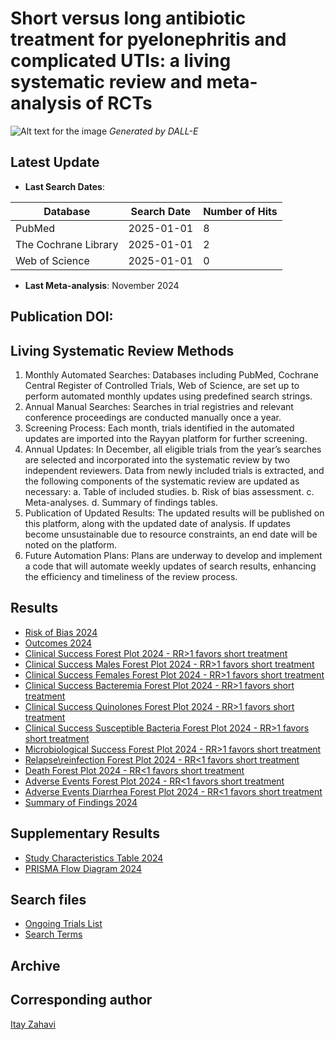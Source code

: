 # Short versus long antibiotic treatment for pyelonephritis and complicated UTIs: a living systematic review and meta-analysis of RCTs 

![Alt text for the image](https://github.com/ItayZahavi/living-SR-UTI-Tx-duration/blob/Data/PLfunny.jpg)
*Generated by DALL-E*


## Latest Update
- **Last Search Dates**:

| Database              | Search Date  | Number of Hits |
|-----------------------|--------------|----------------|
| PubMed               | 2025-01-01   | 8              |
| The Cochrane Library | 2025-01-01   | 2              |
| Web of Science       | 2025-01-01   | 0              |


- **Last Meta-analysis**: November 2024

## Publication DOI:

## Living Systematic Review Methods 
1. Monthly Automated Searches: Databases including PubMed, Cochrane Central Register of Controlled Trials, Web of Science, are set up to perform automated monthly updates using predefined search strings.
2. Annual Manual Searches: Searches in trial registries and relevant conference proceedings are conducted manually once a year.
3. Screening Process: Each month, trials identified in the automated updates are imported into the Rayyan platform for further screening.
4. Annual Updates: In December, all eligible trials from the year’s searches are selected and incorporated into the systematic review by two independent reviewers. Data from newly included trials is extracted, and the following components of the systematic review are updated as necessary:
a. Table of included studies.
b. Risk of bias assessment.
c. Meta-analyses.
d. Summary of findings tables.
5. Publication of Updated Results: The updated results will be published on this platform, along with the updated date of analysis. If updates become unsustainable due to resource constraints, an end date will be noted on the platform.
6. Future Automation Plans: Plans are underway to develop and implement a code that will automate weekly updates of search results, enhancing the efficiency and timeliness of the review process.


## Results 
- [Risk of Bias 2024](https://github.com/ItayZahavi/UTI.ShortEqualsLong/blob/results/Risk_of_bias24.png) 
- [Outcomes 2024](https://github.com/ItayZahavi/UTI.ShortEqualsLong/blob/results/Outcomes2024.md)
- [Clinical Success Forest Plot 2024 - RR>1 favors short treatment](https://github.com/ItayZahavi/UTI.ShortEqualsLong/blob/results/Cinical_success2024.png)
- [Clinical Success Males Forest Plot 2024 - RR>1 favors short treatment](https://github.com/ItayZahavi/UTI.ShortEqualsLong/blob/results/Clinical_success_males2024.png)
- [Clinical Success Females Forest Plot 2024 - RR>1 favors short treatment](https://github.com/ItayZahavi/UTI.ShortEqualsLong/blob/results/Females2024.png)
- [Clinical Success Bacteremia Forest Plot 2024 - RR>1 favors short treatment](https://github.com/ItayZahavi/UTI.ShortEqualsLong/blob/results/Bacteremia2024.png)
- [Clinical Success Quinolones Forest Plot 2024 - RR>1 favors short treatment](https://github.com/ItayZahavi/UTI.ShortEqualsLong/blob/results/Clinicalsuccessquinolones2024.png)
- [Clinical Success Susceptible Bacteria Forest Plot 2024 - RR>1 favors short treatment](https://github.com/ItayZahavi/UTI.ShortEqualsLong/blob/results/ClinicalsuccessSusceptiblebacteria2024.png)
- [Microbiological Success Forest Plot 2024 - RR>1 favors short treatment](https://github.com/ItayZahavi/UTI.ShortEqualsLong/blob/results/Micro_cure2024.png)
- [Relapse\reinfection Forest Plot 2024 - RR<1 favors short treatment](https://github.com/ItayZahavi/UTI.ShortEqualsLong/blob/results/reinfection2024.png.png)
- [Death Forest Plot 2024 - RR<1 favors short treatment](https://github.com/ItayZahavi/UTI.ShortEqualsLong/blob/results/Mortality2024.png)
- [Adverse Events Forest Plot 2024 - RR<1 favors short treatment](https://github.com/ItayZahavi/living-SR-UTI-Tx-duration/blob/results/AE2024.png)
- [Adverse Events Diarrhea Forest Plot 2024 - RR<1 favors short treatment](https://github.com/ItayZahavi/living-SR-UTI-Tx-duration/blob/results/Diarrhea22024.png)
- [Summary of Findings 2024](https://github.com/ItayZahavi/living-SR-UTI-Tx-duration/blob/results/SummaryofFindings2024.md) 

## Supplementary Results 
- [Study Characteristics Table 2024](https://github.com/ItayZahavi/UTI.ShortEqualsLong/blob/results/StudyandpatientcharacteristicsGit2024.md)
- [PRISMA Flow Diagram 2024](https://github.com/ItayZahavi/UTI.ShortEqualsLong/blob/results/PRISMA2024.png)

## Search files  
- [Ongoing Trials List](https://github.com/ItayZahavi/UTI.ShortEqualsLong/blob/Data/Ongoing_trials_registry2024.md)
- [Search Terms](https://github.com/ItayZahavi/UTI.ShortEqualsLong/blob/Data/Searchterms.md)

## Archive

## Corresponding author 
[Itay Zahavi](mailto:itai1994@gmail.com)



